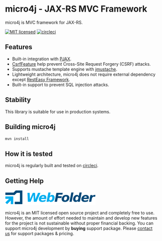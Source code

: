 micro4j - JAX-RS MVC Framework
================================

micro4j is MVC framework for JAX-RS.

[![MIT licensed](https://img.shields.io/badge/license-MIT-blue.svg)](https://github.com/micro4j/micro4j/blob/master/LICENSE.md)
[![circleci](https://img.shields.io/circleci/project/github/webfolderio/micro4j.svg?label=Build)](https://circleci.com/gh/webfolderio/micro4j)


Features
--------
 * Built-in integration with [PJAX](https://github.com/defunkt/jquery-pjax).
 * [CsrfFeature](https://github.com/webfolderio/micro4j/blob/master/micro4j-mvc/src/main/java/io/webfolder/micro4j/mvc/csrf/CsrfFeature.java) help prevent Cross-Site Request Forgery (CSRF) attacks.
 * Supports mustache template engine with [jmustache](https://github.com/samskivert/jmustache).
 * Lightweight architecture, micro4j does not require external dependency except [RestEasy Framework](https://github.com/resteasy/resteasy).
 * Built-in support to prevent SQL injection attacks.

Stability
---------
This library is suitable for use in production systems.
 
Building micro4j
----------------
`mvn install`

How it is tested
----------------
micro4j is regularly built and tested on [circleci](https://circleci.com/gh/webfolderio/micro4j).

Getting Help
--------------------------------------------------------------------------------------------

![WebFolder](https://raw.githubusercontent.com/webfolderio/micro4j/master/images/logo.png)

micro4j is an MIT licensed open source project and completely free to use. However, the amount of effort needed to maintain and develop new features for the project is not sustainable without proper financial backing. You can support micro4j development by 
**buying** support package. Please [contact us](https://webfolder.io/support) for support packages & pricing.

 